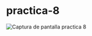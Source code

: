 # practica-8
![Captura de pantalla practica 8](https://github.com/NoeDominguezLonginos/practica-8/assets/148461767/dcb5af3a-c5d1-45c3-9aff-0f46b7ecf651)
